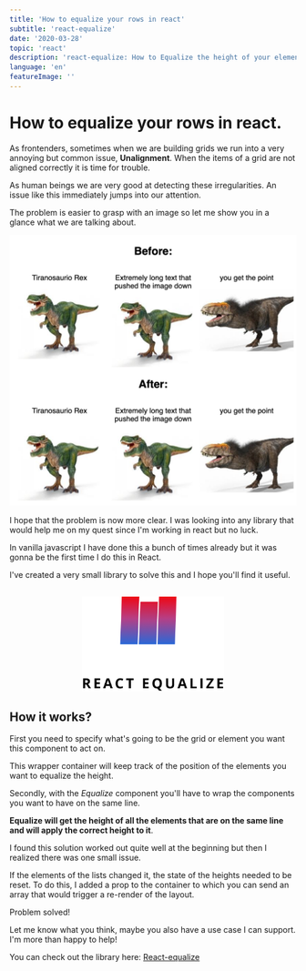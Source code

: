 ```yaml
---
title: 'How to equalize your rows in react'
subtitle: 'react-equalize'
date: '2020-03-28'
topic: 'react'
description: 'react-equalize: How to Equalize the height of your elements in your page'
language: 'en'
featureImage: ''
---
```


# How to equalize your rows in react.

As frontenders, sometimes when we are building grids we run into a very annoying but common issue, **Unalignment**. When the items of a grid are not aligned correctly it is time for trouble.

As human beings we are very good at detecting these irregularities. An issue like this immediately jumps into our attention.

The problem is easier to grasp with an image so let me show you in a glance what we are talking about.

![react equalize problem description image](https://raw.githubusercontent.com/neomaxzero/react-equalize/master/assets/explanation-problem.png)

I hope that the problem is now more clear. I was looking into any library that would help me on my quest since I'm working in react but no luck.

In vanilla javascript I have done this a bunch of times already but it was gonna be the first time I do this in React.

I've created a very small library to solve this and I hope you'll find it useful.

<a href="https://github.com/neomaxzero/react-equalize" target="_blank">
    <p align="center">
        <img src="https://github.com/neomaxzero/react-equalize/blob/master/assets/react-equalize.png?raw=true" alt="react-equalize"  style="width: 250px; padding-top: 16px"/>
    </p>
</a>

## How it works?

First you need to specify what's going to be the grid or element you want this component to act on.

This wrapper container will keep track of the position of the elements you want to equalize the height.

Secondly, with the _Equalize_ component you'll have to wrap the components you want to have on the same line.

**Equalize will get the height of all the elements that are on the same line and will apply the correct height to it**.

I found this solution worked out quite well at the beginning but then I realized there was one small issue.

If the elements of the lists changed it, the state of the heights needed to be reset. To do this, I added a prop to the container to which you can send an array that would trigger a re-render of the layout.

Problem solved!

Let me know what you think, maybe you also have a use case I can support. I'm more than happy to help!

You can check out the library here: [React-equalize](https://github.com/neomaxzero/react-equalize)
